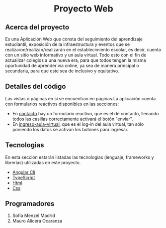 
  <h1 align="center" >Proyecto Web</h1>

 
## Acerca del proyecto
Es una Aplicación Web que consta del seguimiento del aprendizaje estudiantil, exposición de la  infraestructura y eventos que se realizaron/realizan/realizarán en el establecimiento escolar, es decir, cuenta con un sitio web informativo y un aula virtual. Todo esto con el fin de actualizar colegios a una nueva era, para que todos tengan la misma oportunidad de aprender vía online, ya sea de manera principal o secundaria, para que este sea de inclusivo y equitativo.

## Detalles del código
Las vistas o páginas en sí se encuentran en <a routerlink="https://github.com/Soofiaa/ProyectoWeb/tree/EP2/src/app/paginas">paginas</a>.La aplicación cuenta con formularios reactivos disponibles en las secciones:
<ul>
  <li> En <a href="https://github.com/Soofiaa/ProyectoWeb/tree/EP2/src/app/paginas/contacto">contacto</a> hay un formulario reactivo, que es el de contacto, llenando todos las casillas correctamente activará el botón "enviar". </li>
   <li> En <a href="https://github.com/Soofiaa/ProyectoWeb/tree/EP2/src/app/paginas/ingreso-aula-virtual">ingreso-aula-virtual</a>, que es el log-in del aula virtual, tan sólo poniendo los datos se activan los botones para ingresar. </li>
</ul>

## Tecnologias
En esta sección estarán listadas las tecnologias (lenguaje, frameworks y librerías) utilizadas en este proyecto.
- [Angular Cli](https://github.com/angular/angular-cli)
- [TypeScript](https://www.typescriptlang.org/)
- [Html](https://html.com/)
- [Css](https://www.w3schools.com/css/)

## Programadores
1. Sofía Menzel Madrid
2. Mauro Alicera Ocaranza
